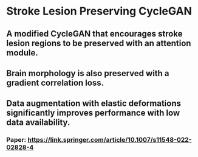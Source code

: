 # Stroke Lesion Preserving CycleGAN
## A modified CycleGAN that encourages stroke lesion regions to be preserved with an attention module.
## Brain morphology is also preserved with a gradient correlation loss.
## Data augmentation with elastic deformations significantly improves performance with low data availability.
### Paper: https://link.springer.com/article/10.1007/s11548-022-02828-4
